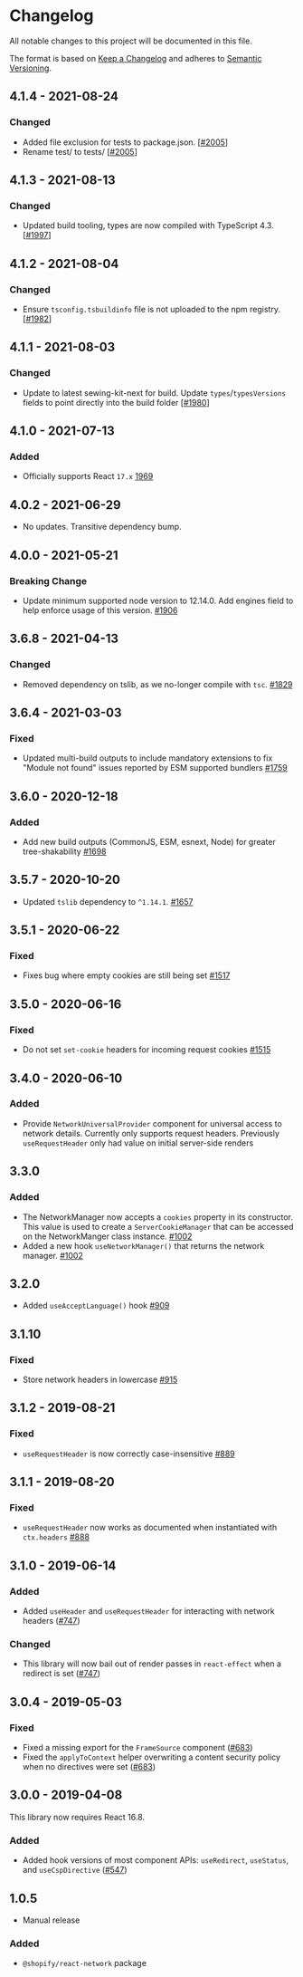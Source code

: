 # Changelog

All notable changes to this project will be documented in this file.

The format is based on [Keep a Changelog](http://keepachangelog.com/en/1.0.0/)
and adheres to [Semantic Versioning](http://semver.org/spec/v2.0.0.html).

<!-- ## Unreleased -->

## 4.1.4 - 2021-08-24

### Changed

- Added file exclusion for tests to package.json. [[#2005](https://github.com/Shopify/quilt/pull/2005)]
- Rename test/ to tests/ [[#2005](https://github.com/Shopify/quilt/pull/2005)]

## 4.1.3 - 2021-08-13

### Changed

- Updated build tooling, types are now compiled with TypeScript 4.3. [[#1997](https://github.com/Shopify/quilt/pull/1997)]

## 4.1.2 - 2021-08-04

### Changed

- Ensure `tsconfig.tsbuildinfo` file is not uploaded to the npm registry. [[#1982](https://github.com/Shopify/quilt/pull/1982)]

## 4.1.1 - 2021-08-03

### Changed

- Update to latest sewing-kit-next for build. Update `types`/`typesVersions` fields to point directly into the build folder [[#1980](https://github.com/Shopify/quilt/pull/1980)]

## 4.1.0 - 2021-07-13

### Added

- Officially supports React `17.x` [1969](https://github.com/Shopify/quilt/pull/1969/files)

## 4.0.2 - 2021-06-29

- No updates. Transitive dependency bump.

## 4.0.0 - 2021-05-21

### Breaking Change

- Update minimum supported node version to 12.14.0. Add engines field to help enforce usage of this version. [#1906](https://github.com/Shopify/quilt/pull/1906)

## 3.6.8 - 2021-04-13

### Changed

- Removed dependency on tslib, as we no-longer compile with `tsc`. [#1829](https://github.com/Shopify/quilt/pull/1829)

## 3.6.4 - 2021-03-03

### Fixed

- Updated multi-build outputs to include mandatory extensions to fix "Module not found" issues reported by ESM supported bundlers [#1759](https://github.com/Shopify/quilt/pull/1759)

## 3.6.0 - 2020-12-18

### Added

- Add new build outputs (CommonJS, ESM, esnext, Node) for greater tree-shakability [#1698](https://github.com/Shopify/quilt/pull/1698)

## 3.5.7 - 2020-10-20

- Updated `tslib` dependency to `^1.14.1`. [#1657](https://github.com/Shopify/quilt/pull/1657)

## 3.5.1 - 2020-06-22

### Fixed

- Fixes bug where empty cookies are still being set [#1517](https://github.com/Shopify/quilt/pull/1517)

## 3.5.0 - 2020-06-16

### Fixed

- Do not set `set-cookie` headers for incoming request cookies [#1515](https://github.com/Shopify/quilt/pull/1515)

## 3.4.0 - 2020-06-10

### Added

- Provide `NetworkUniversalProvider` component for universal access to network details. Currently only supports request headers. Previously `useRequestHeader` only had value on initial server-side renders

## 3.3.0

### Added

- The NetworkManager now accepts a `cookies` property in its constructor. This value is used to create a `ServerCookieManager` that can be accessed on the NetworkManger class instance. [#1002](https://github.com/Shopify/quilt/pull/1002)
- Added a new hook `useNetworkManager()` that returns the network manager. [#1002](https://github.com/Shopify/quilt/pull/1002)

## 3.2.0

- Added `useAcceptLanguage()` hook [#909](https://github.com/Shopify/quilt/pull/909)

## 3.1.10

### Fixed

- Store network headers in lowercase [#915](https://github.com/Shopify/quilt/pull/915)

## 3.1.2 - 2019-08-21

### Fixed

- `useRequestHeader` is now correctly case-insensitive [#889](https://github.com/Shopify/quilt/pull/8889)

## 3.1.1 - 2019-08-20

### Fixed

- `useRequestHeader` now works as documented when instantiated with `ctx.headers` [#888](https://github.com/Shopify/quilt/pull/888)

## 3.1.0 - 2019-06-14

### Added

- Added `useHeader` and `useRequestHeader` for interacting with network headers ([#747](https://github.com/Shopify/quilt/pull/747))

### Changed

- This library will now bail out of render passes in `react-effect` when a redirect is set ([#747](https://github.com/Shopify/quilt/pull/747))

## 3.0.4 - 2019-05-03

### Fixed

- Fixed a missing export for the `FrameSource` component ([#683](https://github.com/Shopify/quilt/pull/683))
- Fixed the `applyToContext` helper overwriting a content security policy when no directives were set ([#683](https://github.com/Shopify/quilt/pull/683))

## 3.0.0 - 2019-04-08

This library now requires React 16.8.

### Added

- Added hook versions of most component APIs: `useRedirect`, `useStatus`, and `useCspDirective` ([#547](https://github.com/Shopify/quilt/pull/547))

## 1.0.5

- Manual release

### Added

- `@shopify/react-network` package
